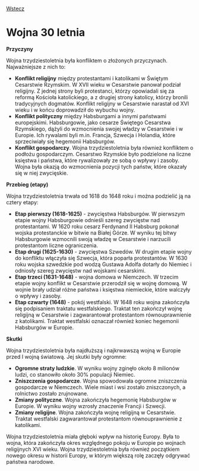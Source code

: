 [Wstecz](../historia.md)

# Wojna 30 letnia

**Przyczyny**

Wojna trzydziestoletnia była konfliktem o złożonych przyczynach. Najważniejsze z nich to:

-   **Konflikt religijny** między protestantami i katolikami w Świętym Cesarstwie Rzymskim. W XVII wieku w Cesarstwie panował podział religijny. Z jednej strony byli protestanci, którzy opowiadali się za reformą Kościoła katolickiego, a z drugiej strony katolicy, którzy bronili tradycyjnych dogmatów. Konflikt religijny w Cesarstwie narastał od XVI wieku i w końcu doprowadził do wybuchu wojny.
-   **Konflikt polityczny** między Habsburgami a innymi państwami europejskimi. Habsburgowie, jako cesarze Świętego Cesarstwa Rzymskiego, dążyli do wzmocnienia swojej władzy w Cesarstwie i w Europie. Ich rywalami byli m.in. Francja, Szwecja i Holandia, które sprzeciwiały się hegemonii Habsburgów.
-   **Konflikt gospodarczy**. Wojna trzydziestoletnia była również konfliktem o podłożu gospodarczym. Cesarstwo Rzymskie było podzielone na liczne księstwa i państwa, które rywalizowały ze sobą o wpływy i zasoby. Wojna była okazją do wzmocnienia pozycji tych państw, które okazały się w niej zwycięskie.

**Przebieg (etapy)**

Wojna trzydziestoletnia trwała od 1618 do 1648 roku i można podzielić ją na cztery etapy:

-   **Etap pierwszy (1618-1625)** - zwycięstwa Habsburgów. W pierwszym etapie wojny Habsburgowie odnieśli szereg zwycięstw nad protestantami. W 1620 roku cesarz Ferdynand II Habsburg pokonał wojska protestanckie w bitwie na Białej Górze. W wyniku tej bitwy Habsburgowie wzmocnili swoją władzę w Cesarstwie i narzucili protestantom liczne ograniczenia.
-   **Etap drugi (1625-1630)** - zwycięstwa Szwedów. W drugim etapie wojny do konfliktu włączyła się Szwecja, która poparła protestantów. W 1630 roku wojska szwedzkie pod wodzą Gustawa Adolfa dotarły do Niemiec i odniosły szereg zwycięstw nad wojskami cesarskimi.
-   **Etap trzeci (1631-1648)** - wojna domowa w Niemczech. W trzecim etapie wojny konflikt w Cesarstwie przerodził się w wojnę domową. W wojnie brały udział różne państwa i księstwa niemieckie, które walczyły o wpływy i zasoby.
-   **Etap czwarty (1648)** - pokój westfalski. W 1648 roku wojna zakończyła się podpisaniem traktatu westfalskiego. Traktat ten zakończył wojnę religijną w Cesarstwie i zagwarantował protestantom równouprawnienie z katolikami. Traktat westfalski oznaczał również koniec hegemonii Habsburgów w Europie.

**Skutki**

Wojna trzydziestoletnia była najdłuższą i najkrwawszą wojną w Europie przed I wojną światową. Jej skutki były ogromne:

-   **Ogromne straty ludzkie**. W wyniku wojny zginęło około 8 milionów ludzi, co stanowiło około 30% populacji Niemiec.
-   **Zniszczenia gospodarcze**. Wojna spowodowała ogromne zniszczenia gospodarcze w Niemczech. Wiele miast i wsi zostało zniszczonych, a rolnictwo zostało zrujnowane.
-   **Zmiany polityczne**. Wojna zakończyła hegemonię Habsburgów w Europie. W wyniku wojny wzrosły znaczenie Francji i Szwecji.
-   **Zmiany religijne**. Wojna zakończyła wojnę religijną w Cesarstwie. Traktat westfalski zagwarantował protestantom równouprawnienie z katolikami.

Wojna trzydziestoletnia miała głęboki wpływ na historię Europy. Była to wojna, która zakończyła okres względnego pokoju w Europie po wojnach religijnych XVI wieku. Wojna trzydziestoletnia była również początkiem nowego okresu w historii Europy, w którym większą rolę zaczęły odgrywać państwa narodowe.
